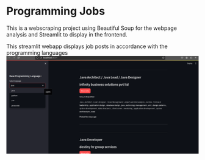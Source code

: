 <h1>Programming Jobs</h1>

This is a webscraping project using Beautiful Soup for the webpage analysis and Streamlit to display in the frontend.

This streamlit webapp displays job posts in accordance with the programming languages
![Alt text](image.png)

